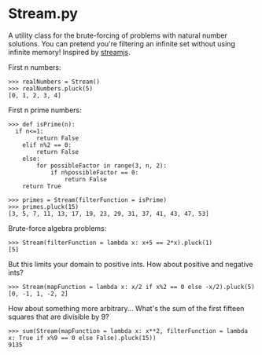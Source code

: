 Stream.py
======

A utility class for the brute-forcing of problems with natural number solutions. 
You can pretend you're filtering an infinite set without using infinite memory!
Inspired by [streamjs](streamjs.org).

First n numbers:

    >>> realNumbers = Stream()
    >>> realNumbers.pluck(5)
    [0, 1, 2, 3, 4]

First n prime numbers:

    >>> def isPrime(n):
      if n<=1:
    		return False
    	elif n%2 == 0:
    		return False
    	else:
    		for possibleFactor in range(3, n, 2):
    			if n%possibleFactor == 0:
    				return False
    	return True
    
    >>> primes = Stream(filterFunction = isPrime)
    >>> primes.pluck(15)
    [3, 5, 7, 11, 13, 17, 19, 23, 29, 31, 37, 41, 43, 47, 53]

Brute-force algebra problems:

    >>> Stream(filterFunction = lambda x: x+5 == 2*x).pluck(1)
    [5]

But this limits your domain to positive ints. How about positive and negative ints?

    >>> Stream(mapFunction = lambda x: x/2 if x%2 == 0 else -x/2).pluck(5)
    [0, -1, 1, -2, 2]

How about something more arbitrary... What's the sum of the first fifteen squares that are divisible by 9?

    >>> sum(Stream(mapFunction = lambda x: x**2, filterFunction = lambda x: True if x%9 == 0 else False).pluck(15))
    9135